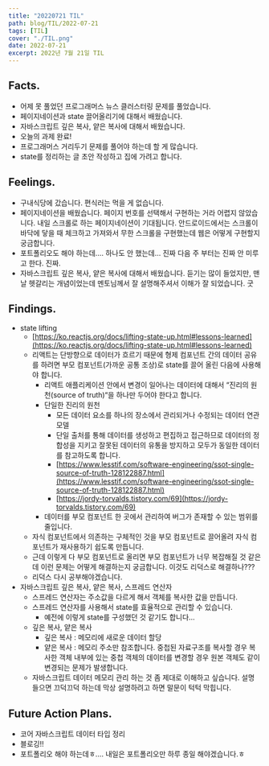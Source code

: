 ```yaml
---
title: "20220721 TIL"
path: blog/TIL/2022-07-21
tags: [TIL]
cover: "./TIL.png"
date: 2022-07-21
excerpt: 2022년 7월 21일 TIL
---
```


## Facts.

- 어제 못 풀었던 프로그래머스 뉴스 클러스터링 문제를 풀었습니다.
- 페이지네이션과 state 끌어올리기에 대해서 배웠습니다.
- 자바스크립트 깊은 복사, 얕은 복사에 대해서 배웠습니다.
- 오늘의 과제 완료!
- 프로그래머스 거리두기 문제를 풀어야 하는데 할 게 많습니다.
- state를 정리하는 글 초안 작성하고 집에 가려고 합니다.

## Feelings.

- 구내식당에 갔습니다. 편식러는 먹을 게 없습니다.
- 페이지네이션을 배웠습니다. 페이지 번호를 선택해서 구현하는 거라 어렵지 않았습니다. 내일 스크롤로 하는 페이지네이션이 기대됩니다. 안드로이드에서는 스크롤이 바닥에 닿을 때 체크하고 가져와서 무한 스크롤을 구현했는데 웹은 어떻게 구현할지 궁금합니다.
- 포트폴리오도 해야 하는데…. 하나도 안 했는데… 진짜 다음 주 부터는 진짜 안 미루고 한다. 진짜.
- 자바스크립트 깊은 복사, 얕은 복사에 대해서 배웠습니다. 듣기는 많이 들었지만, 맨날 헷갈리는 개념이었는데 멘토님께서 잘 설명해주셔서 이해가 잘 되었습니다. 굿

## Findings.

- state lifting
    - [https://ko.reactjs.org/docs/lifting-state-up.html#lessons-learned](https://ko.reactjs.org/docs/lifting-state-up.html#lessons-learned)
    - 리액트는 단방향으로 데이터가 흐르기 때문에 형제 컴포넌트 간의 데이터 공유를 하려면 부모 컴포넌트(가까운 공통 조상)로 state를 끌어 올린 다음에 사용해야 합니다.
        - 리액트 애플리케이션 안에서 변경이 일어나는 데이터에 대해서 “진리의 원천(source of truth)“을 하나만 두어야 한다고 합니다.
        - 단일한 진리의 원천
            - 모든 데이터 요소를 하나의 장소에서 관리되거나 수정되는 데이터 연관 모델
            - 단일 출처를 통해 데이터를 생성하고 편집하고 접근하므로 데이터의 정합성을 지키고 잘못된 데이터의 유통을 방지하고 모두가 동일한 데이터를 참고하도록 합니다.
            - [https://www.lesstif.com/software-engineering/ssot-single-source-of-truth-128122887.html](https://www.lesstif.com/software-engineering/ssot-single-source-of-truth-128122887.html)
            - [https://jordy-torvalds.tistory.com/69](https://jordy-torvalds.tistory.com/69)
        - 데이터를 부모 컴포넌트 한 곳에서 관리하여 버그가 존재할 수 있는 범위를 줄입니다.
    - 자식 컴포넌트에서 의존하는 구체적인 것을 부모 컴포넌트로 끌어올려 자식 컴포넌트가 재사용하기 쉽도록 만듭니다.
    - 근데 이렇게 다 부모 컴포넌트로 올리면 부모 컴포넌트가 너무 복잡해질 것 같은데 이런 문제는 어떻게 해결하는지 궁금합니다. 이것도 리덕스로 해결하나???
    - 리덕스 다시 공부해야겠습니다.
- 자바스크립트 깊은 복사, 얕은 복사, 스프레드 연산자
    - 스프레드 연산자는 주소값을 다르게 해서 객체를 복사한 값을 만듭니다.
    - 스프레드 연산자를 사용해서 state를 효율적으로 관리할 수 있습니다.
        - 예전에 이렇게 state를 구성했던 것 같기도 합니다…
    - 깊은 복사, 얕은 복사
        - 깊은 복사 : 메모리에 새로운 데이터 할당
        - 얕은 복사 : 메모리 주소만 참조합니다. 중첩된 자료구조를 복사할 경우 복사한 객체 내부에 있는 중첩 객체의 데이터를 변경할 경우 원본 객체도 같이 변경되는 문제가 발생합니다.
    - 자바스크립트 데이터 메모리 관리 하는 것 좀 제대로 이해하고 싶습니다. 설명 들으면 끄덕끄덕 하는데 막상 설명하려고 하면 말문이 턱턱 막힙니다.

## Future Action Plans.

- 코어 자바스크립트 데이터 타입 정리
- 블로깅!!
- 포트폴리오 해야 하는데ㅎ…. 내일은 포트폴리오만 하루 종일 해야겠습니다.ㅎ
